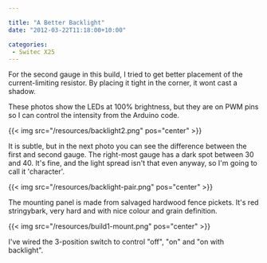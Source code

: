 ```yaml
---

title: "A Better Backlight"
date: "2012-03-22T11:18:00+10:00"

categories:
 - Switec X25
---
```


For the second gauge in this build, I tried to get
better placement of the current-limiting resistor.
By placing it tight in the corner, it wont
cast a shadow.

These photos show the LEDs at 100% brightness, but they are
on PWM pins so I can control the intensity from the Arduino code.

{{< img src="/resources/backlight2.png" pos="center" >}}

<!--more-->

It is subtle, but in the next photo you can see the difference
between the first and second gauge.  The right-most gauge
has a dark spot between 30 and 40.
It's fine, and the light spread isn't that even anyway,
so I'm going to call it 'character'.

{{< img src="/resources/backlight-pair.png" pos="center" >}}

The mounting panel is made from salvaged hardwood fence pickets.  It's red stringybark, very hard and with nice colour and grain definition.

{{< img src="/resources/build1-mount.png" pos="center" >}}

I've wired the 3-position switch to control "off", "on" and "on with backlight".
